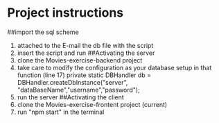 # Project instructions
##import the sql scheme
1. attached to the E-mail the db file with the script
2. insert the script and run 
##Activating the server
1. clone the Movies-exercise-backend project 
2. take care to modify the configuration as your database setup in that function (line 17) private static DBHandler db = DBHandler.createDbInstance("server", "dataBaseName","username","password");
3. run the server
##Activating the client
1. clone the Movies-exercise-frontent project (current)
2. run "npm start" in the terminal 
